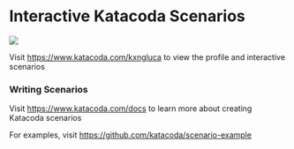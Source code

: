 # Interactive Katacoda Scenarios

[![](http://shields.katacoda.com/katacoda/kxngluca/count.svg)](https://www.katacoda.com/kxngluca "Get your profile on Katacoda.com")

Visit https://www.katacoda.com/kxngluca to view the profile and interactive scenarios

### Writing Scenarios
Visit https://www.katacoda.com/docs to learn more about creating Katacoda scenarios

For examples, visit https://github.com/katacoda/scenario-example
